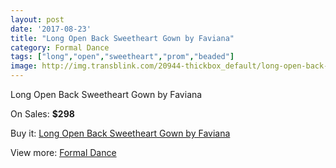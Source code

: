 ```yaml
---
layout: post
date: '2017-08-23'
title: "Long Open Back Sweetheart Gown by Faviana"
category: Formal Dance
tags: ["long","open","sweetheart","prom","beaded"]
image: http://img.transblink.com/20944-thickbox_default/long-open-back-sweetheart-gown-by-faviana.jpg
---
```

Long Open Back Sweetheart Gown by Faviana

On Sales: **$298**
<a href="https://www.transblink.com/en/formal-dance/6636-long-open-back-sweetheart-gown-by-faviana.html"><amp-img layout="responsive" width="600" height="600" src="//img.transblink.com/20944-thickbox_default/long-open-back-sweetheart-gown-by-faviana.jpg" alt="Long Open Back Sweetheart Gown by Faviana 0" /></a>
<a href="https://www.transblink.com/en/formal-dance/6636-long-open-back-sweetheart-gown-by-faviana.html"><amp-img layout="responsive" width="600" height="600" src="//img.transblink.com/20945-thickbox_default/long-open-back-sweetheart-gown-by-faviana.jpg" alt="Long Open Back Sweetheart Gown by Faviana 1" /></a>

Buy it: [Long Open Back Sweetheart Gown by Faviana](https://www.transblink.com/en/formal-dance/6636-long-open-back-sweetheart-gown-by-faviana.html "Long Open Back Sweetheart Gown by Faviana")

View more: [Formal Dance](https://www.transblink.com/en/6-formal-dance "Formal Dance")